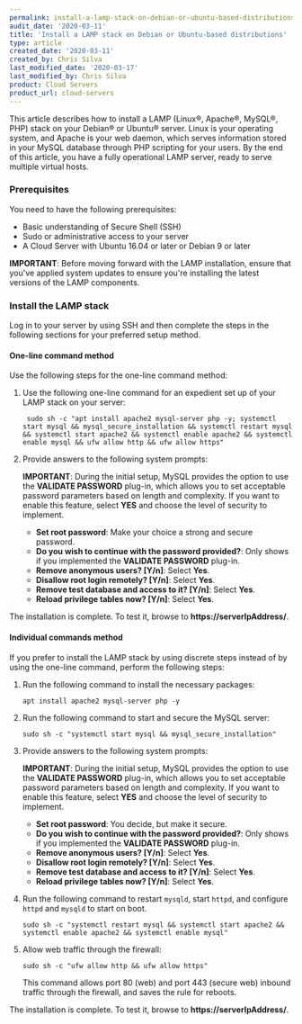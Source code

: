 ```yaml
---
permalink: install-a-lamp-stack-on-debian-or-ubuntu-based-distributions/
audit_date: '2020-03-11'
title: 'Install a LAMP stack on Debian or Ubuntu-based distributions'
type: article
created_date: '2020-03-11'
created_by: Chris Silva
last_modified_date: '2020-03-17'
last_modified_by: Chris Silva
product: Cloud Servers
product_url: cloud-servers
---
```


This article describes how to install a LAMP (Linux&reg;, Apache&reg;, MySQL&reg;, PHP) stack
on your Debian&reg; or Ubuntu&reg; server. Linux is your operating system, and Apache is
your web daemon, which serves information stored in your MySQL database through PHP scripting
for your users. By the end of this article, you have a fully operational LAMP server,
ready to serve multiple virtual hosts.

### Prerequisites

You need to have the following prerequisites:

- Basic understanding of Secure Shell (SSH)
- Sudo or administrative access to your server
- A Cloud Server with Ubuntu 16.04 or later or Debian 9 or later

**IMPORTANT**: Before moving forward with the LAMP installation, ensure that you've applied system updates
to ensure you're installing the latest versions of the LAMP components.

### Install the LAMP stack

Log in to your server by using SSH and then complete the steps in the following sections for
your preferred setup method.

#### One-line command method

Use the following steps for the one-line command method:

1. Use the following one-line command for an expedient set up of your LAMP stack on your server:

        sudo sh -c "apt install apache2 mysql-server php -y; systemctl start mysql && mysql_secure_installation && systemctl restart mysql && systemctl start apache2 && systemctl enable apache2 && systemctl enable mysql && ufw allow http && ufw allow https"
        
2.  Provide answers to the following system prompts:

    **IMPORTANT**: During the initial setup, MySQL provides the option to use the
       **VALIDATE PASSWORD** plug-in, which allows you to set acceptable password parameters based
       on length and complexity. If you want to enable this feature, select **YES** and choose the
       level of security to implement. 

    - **Set root password**: Make your choice a strong and secure password.
    - **Do you wish to continue with the password provided?**: Only shows if you implemented the **VALIDATE PASSWORD** plug-in.
    - **Remove anonymous users? [Y/n]**: Select **Yes**.
    - **Disallow root login remotely? [Y/n]**: Select **Yes**.
    - **Remove test database and access to it? [Y/n]**: Select **Yes**.
    - **Reload privilege tables now? [Y/n]**: Select **Yes**.

The installation is complete. To test it, browse to **https://serverIpAddress/**.

#### Individual commands method

If you prefer to install the LAMP stack by using discrete steps instead of by using the
one-line command, perform the following steps:

1.  Run the following command to install the necessary packages:

        apt install apache2 mysql-server php -y
        
2.  Run the following command to start and secure the MySQL server:

        sudo sh -c "systemctl start mysql && mysql_secure_installation"

3.  Provide answers to the following system prompts:

    **IMPORTANT**: During the initial setup, MySQL provides the option to use the
       **VALIDATE PASSWORD** plug-in, which allows you to set acceptable password parameters based
       on length and complexity. If you want to enable this feature, select **YES** and choose the
       level of security to implement. 

    - **Set root password**: You decide, but make it secure.
    - **Do you wish to continue with the password provided?**: Only shows if you implemented the **VALIDATE PASSWORD** plug-in.
    - **Remove anonymous users? [Y/n]**: Select **Yes**.
    - **Disallow root login remotely? [Y/n]**: Select **Yes**.
    - **Remove test database and access to it? [Y/n]**: Select **Yes**.
    - **Reload privilege tables now? [Y/n]**: Select **Yes**.
    
4.  Run the following command to restart `mysqld`, start `httpd`, and
    configure `httpd` and `mysqld` to start on boot.
    
        sudo sh -c "systemctl restart mysql && systemctl start apache2 && systemctl enable apache2 && systemctl enable mysql"
        
5.  Allow web traffic through the firewall:
    
        sudo sh -c "ufw allow http && ufw allow https"
    
    This command allows port 80 (web) and port 443 (secure web) inbound traffic through the
    firewall, and saves the rule for reboots.

The installation is complete. To test it, browse to **https://serverIpAddress/**.
